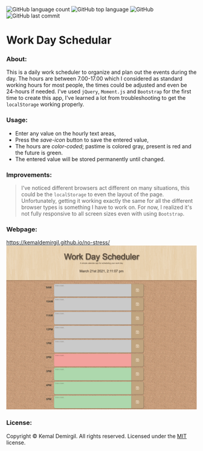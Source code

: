 ![GitHub language count](https://img.shields.io/github/languages/count/kemaldemirgil/no-stress?color=purple&label=Languages)
![GitHub top language](https://img.shields.io/github/languages/top/kemaldemirgil/no-stress?color=red&label=HTML&logo=HTML5)
![GitHub](https://img.shields.io/github/license/kemaldemirgil/no-stress?color=cyan&label=LICENSE)
![GitHub last commit](https://img.shields.io/github/last-commit/kemaldemirgil/no-stress?color=blue&label=Last%20Commit&logo=git)

# Work Day Schedular

### About:
This is a daily work scheduler to organize and plan out the events during the day. The hours are between 7.00-17.00 which I considered as standard working hours for most people, the times could be adjusted and even be 24-hours if needed. I've used `jQuery`, `Moment.js` and `Bootstrap` for the first time to create this app, I've learned a lot from troubleshooting to get the `localStorage` working properly. 

### Usage:
- Enter any value on the hourly text areas,
- Press the *save-icon* button to save the entered value,
- The hours are *color-coded*; pastime is colored gray, present is red and the future is green.
- The entered value will be stored permanently until changed.

### Improvements:
>I've noticed different browsers act different on many situations, this could be the `localStorage` to even the layout of the page. Unfortunately, getting it working exactly the same for all the different browser types is something I have to work on. For now, I realized it's not fully responsive to all screen sizes even with using `Bootstrap`.

### Webpage:
https://kemaldemirgil.github.io/no-stress/
![work-day-schedular-ss](assets/images/ssWorkDayScheduler.png)

### License:

Copyright © Kemal Demirgil. All rights reserved.
Licensed under the [MIT](https://github.com/kemaldemirgil/no-stress/blob/main/LICENSE) license.
